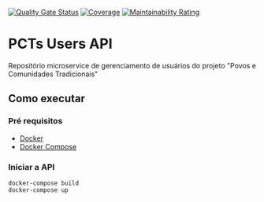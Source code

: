 [![Quality Gate Status](https://sonarcloud.io/api/project_badges/measure?project=fga-eps-mds_2021.1-PCTs-Users-API&metric=alert_status)](https://sonarcloud.io/dashboard?id=fga-eps-mds_2021.1-PCTs-Users-API)
[![Coverage](https://sonarcloud.io/api/project_badges/measure?project=fga-eps-mds_2021.1-PCTs-Users-API&metric=coverage)](https://sonarcloud.io/dashboard?id=fga-eps-mds_2021.1-PCTs-Users-API)
[![Maintainability Rating](https://sonarcloud.io/api/project_badges/measure?project=fga-eps-mds_2021.1-PCTs-Users-API&metric=sqale_rating)](https://sonarcloud.io/dashboard?id=fga-eps-mds_2021.1-PCTs-Users-API)

# PCTs Users API

Repositório microservice de gerenciamento de usuários do projeto "Povos e Comunidades Tradicionais"

## Como executar

### Pré requisitos

- [Docker](https://docs.docker.com/engine/install/ubuntu/)
- [Docker Compose](https://docs.docker.com/compose/install/)

### Iniciar a API

```shell
docker-compose build
docker-compose up
```

